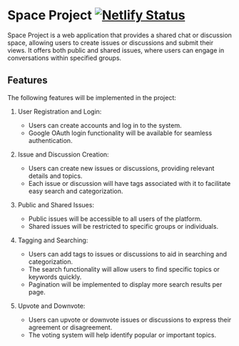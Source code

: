 # Space Project [![Netlify Status](https://api.netlify.com/api/v1/badges/e5e85143-b82c-4fde-9113-7f653f299576/deploy-status)](https://yay-script.netlify.app)

Space Project is a web application that provides a shared chat or discussion space, allowing users to create issues or discussions and submit their views. It offers both public and shared issues, where users can engage in conversations within specified groups.

## Features

The following features will be implemented in the project:

1. User Registration and Login:

   - Users can create accounts and log in to the system.
   - Google OAuth login functionality will be available for seamless authentication.

2. Issue and Discussion Creation:

   - Users can create new issues or discussions, providing relevant details and topics.
   - Each issue or discussion will have tags associated with it to facilitate easy search and categorization.

3. Public and Shared Issues:

   - Public issues will be accessible to all users of the platform.
   - Shared issues will be restricted to specific groups or individuals.

4. Tagging and Searching:

   - Users can add tags to issues or discussions to aid in searching and categorization.
   - The search functionality will allow users to find specific topics or keywords quickly.
   - Pagination will be implemented to display more search results per page.

5. Upvote and Downvote:
   - Users can upvote or downvote issues or discussions to express their agreement or disagreement.
   - The voting system will help identify popular or important topics.
